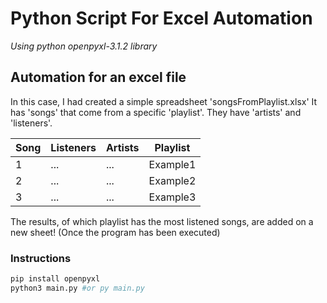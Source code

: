 # Python Script For Excel Automation
*Using python openpyxl-3.1.2 library*

## Automation for an excel file 

In this case, I had created a simple spreadsheet 'songsFromPlaylist.xlsx'
It has 'songs' that come from a specific 'playlist'.
They have 'artists' and 'listeners'.

| Song | Listeners | Artists | Playlist  |
|------|-----------|---------|-----------|
| 1    | ...       | ...     | Example1  |
| 2    | ...       | ...     | Example2  |
| 3    | ...       | ...     | Example3  |

The results, of which playlist has the most listened songs, are added on a new sheet! (Once the program has been executed)

### Instructions

```sh
pip install openpyxl
python3 main.py #or py main.py
```
